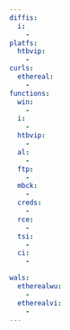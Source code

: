 ```yaml
---
diffis:
  i:
    -
platfs:
  htbvip:
    -
curls:
  ethereal:
    -
functions:
  win:
    -
  i:
    -
  htbvip:
    -
  al:
    -
  ftp:
    -
  mbck:
    -
  creds:
    -
  rce:
    -
  tsi:
    -
  ci:
    -

wals:
  etherealwu:
    -
  etherealvi:
    -
---
```

